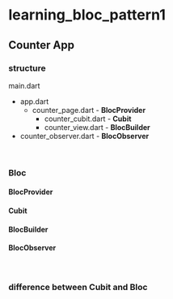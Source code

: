 # learning_bloc_pattern1

## Counter App

### structure

main.dart

- app.dart
  - counter_page.dart - **BlocProvider**
    - counter_cubit.dart - **Cubit**
    - counter_view.dart - **BlocBuilder**
- counter_observer.dart - **BlocObserver**

<br>

### Bloc

#### BlocProvider



#### Cubit



#### BlocBuilder



#### BlocObserver

<br>

### difference between Cubit and Bloc



